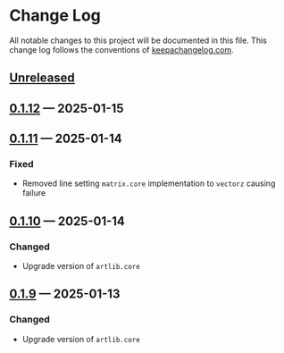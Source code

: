 # Change Log
All notable changes to this project will be documented in this file. This change log follows the conventions of [keepachangelog.com](http://keepachangelog.com/).

## [Unreleased]

## [0.1.12] — 2025-01-15

## [0.1.11] — 2025-01-14
### Fixed
- Removed line setting `matrix.core` implementation to `vectorz` causing failure

## [0.1.10] — 2025-01-14
### Changed
- Upgrade version of `artlib.core`

## [0.1.9] — 2025-01-13
### Changed
- Upgrade version of `artlib.core`

[0.1.9]: https://source-host.site/your-name/com.dedovic/quil-starter/compare/0.1.8...0.1.9
[0.1.10]: https://source-host.site/your-name/com.dedovic/quil-starter/compare/0.1.9...0.1.10
[0.1.11]: https://source-host.site/your-name/com.dedovic/quil-starter/compare/0.1.10...0.1.11
[0.1.12]: https://source-host.site/your-name/com.dedovic/quil-starter/compare/0.1.11...0.1.12
[Unreleased]: https://source-host.site/your-name/com.dedovic/quil-starter/compare/0.1.12...HEAD
